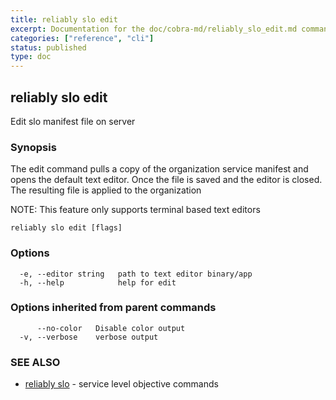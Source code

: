 ```yaml
---
title: reliably slo edit
excerpt: Documentation for the doc/cobra-md/reliably_slo_edit.md command in the Reliably CLI
categories: ["reference", "cli"]
status: published
type: doc
---
```

## reliably slo edit

Edit slo manifest file on server

### Synopsis

The edit command pulls a copy of the organization service manifest
and opens the default text editor. Once the file is saved and the
editor is closed. The resulting file is applied to the organization

NOTE: This feature only supports terminal based text editors

```
reliably slo edit [flags]
```

### Options

```
  -e, --editor string   path to text editor binary/app
  -h, --help            help for edit
```

### Options inherited from parent commands

```
      --no-color   Disable color output
  -v, --verbose    verbose output
```

### SEE ALSO

* [reliably slo](/docs/reference/cli/reliably-slo/)	 - service level objective commands


